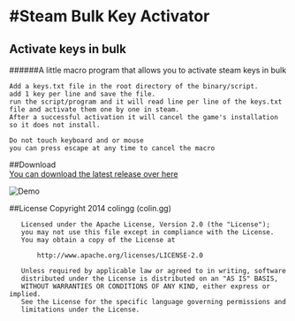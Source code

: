 #Steam Bulk Key Activator
=====================

## Activate keys in bulk
######A little macro program that allows you to activate steam keys in bulk

	Add a keys.txt file in the root directory of the binary/script.
	add 1 key per line and save the file.
	run the script/program and it will read line per line of the keys.txt file and activate them one by one in steam.
	After a successful activation it will cancel the game's installation so it does not install.
	
	Do not touch keyboard and or mouse
	you can press escape at any time to cancel the macro

##Download 	
	[You can download the latest release over here](https://github.com/colingg/SteamBulkKeyActivator/releases)

![Demo](https://raw.githubusercontent.com/colingg/SteamBulkKeyActivator/master/Recources/demo.gif)


##License
	   Copyright 2014 colingg (colin.gg)

	   Licensed under the Apache License, Version 2.0 (the "License");
	   you may not use this file except in compliance with the License.
	   You may obtain a copy of the License at

		   http://www.apache.org/licenses/LICENSE-2.0

	   Unless required by applicable law or agreed to in writing, software
	   distributed under the License is distributed on an "AS IS" BASIS,
	   WITHOUT WARRANTIES OR CONDITIONS OF ANY KIND, either express or implied.
	   See the License for the specific language governing permissions and
	   limitations under the License.
